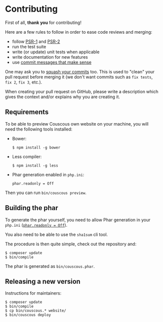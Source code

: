 # Contributing

First of all, **thank you** for contributing!

Here are a few rules to follow in order to ease code reviews and merging:

- follow [PSR-1](http://www.php-fig.org/psr/1/) and [PSR-2](http://www.php-fig.org/psr/2/)
- run the test suite
- write (or update) unit tests when applicable
- write documentation for new features
- use [commit messages that make sense](http://tbaggery.com/2008/04/19/a-note-about-git-commit-messages.html)

One may ask you to [squash your commits](http://gitready.com/advanced/2009/02/10/squashing-commits-with-rebase.html) too. This is used to "clean" your pull request before merging it (we don't want commits such as `fix tests`, `fix 2`, `fix 3`, etc.).

When creating your pull request on GitHub, please write a description which gives the context and/or explains why you are creating it.

## Requirements

To be able to preview Couscous own website on your machine, you will need the following tools installed:

- Bower:

    ```
    $ npm install -g bower
    ```

- Less compiler:

    ```
    $ npm install -g less
    ```

- Phar generation enabled in `php.ini`:

    ```
    phar.readonly = Off
    ```

Then you can run `bin/couscous preview`.

## Building the phar

To generate the phar yourself, you need to allow Phar generation in your `php.ini` ([`phar.readonly = Off`](http://us1.php.net/manual/en/phar.configuration.php#ini.phar.readonly)).

You also need to be able to use the `sha1sum` cli tool.

The procedure is then quite simple, check out the repository and:

```
$ composer update
$ bin/compile
```

The phar is generated as `bin/couscous.phar`.

## Releasing a new version

Instructions for maintainers:

```
$ composer update
$ bin/compile
$ cp bin/couscous.* website/
$ bin/couscous deploy
```
